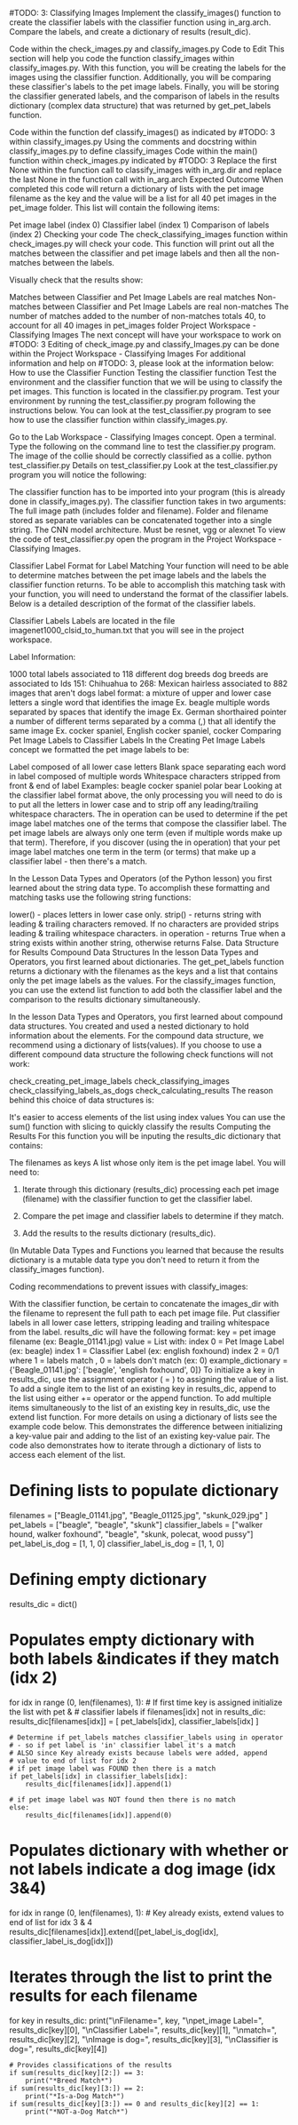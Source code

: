 #TODO: 3: Classifying Images
Implement the classify_images() function to create the classifier labels with the classifier function using in_arg.arch. Compare the labels, and create a dictionary of results (result_dic).

Code within the check_images.py and classify_images.py
Code to Edit
This section will help you code the function classify_images within classify_images.py. With this function, you will be creating the labels for the images using the classifier function. Additionally, you will be comparing these classifier's labels to the pet image labels. Finally, you will be storing the classifier generated labels, and the comparison of labels in the results dictionary (complex data structure) that was returned by get_pet_labels function.

Code within the function def classify_images() as indicated by #TODO: 3 within classify_images.py
Using the comments and docstring within classify_images.py to define classify_images
Code within the main() function within check_images.py indicated by #TODO: 3
Replace the first None within the function call to classify_images with in_arg.dir and replace the last None in the function call with in_arg.arch
Expected Outcome
When completed this code will return a dictionary of lists with the pet image filename as the key and the value will be a list for all 40 pet images in the pet_image folder. This list will contain the following items:

Pet image label (index 0)
Classifier label (index 1)
Comparison of labels (index 2)
Checking your code
The check_classifying_images function within check_images.py will check your code. This function will print out all the matches between the classifier and pet image labels and then all the non-matches between the labels.

Visually check that the results show:

Matches between Classifier and Pet Image Labels are real matches
Non-matches between Classifier and Pet Image Labels are real non-matches
The number of matches added to the number of non-matches totals 40, to account for all 40 images in pet_images folder
Project Workspace - Classifying Images
The next concept will have your workspace to work on #TODO: 3
Editing of check_image.py and classify_Images.py can be done within the Project Workspace - Classifying Images
For additional information and help on #TODO: 3, please look at the information below:
How to use the Classifier Function
Testing the classifier function
Test the environment and the classifier function that we will be using to classify the pet images. This function is located in the classifier.py program. Test your environment by running the test_classifier.py program following the instructions below. You can look at the test_classifier.py program to see how to use the classifier function within classify_images.py.

Go to the Lab Workspace - Classifying Images concept.
Open a terminal.
Type the following on the command line to test the classifier.py program. The image of the collie should be correctly classified as a collie.
python test_classifier.py 
Details on test_classifier.py
Look at the test_classifier.py program you will notice the following:

The classifier function has to be imported into your program (this is already done in classify_images.py).
The classifier function takes in two arguments:
The full image path (includes folder and filename).
Folder and filename stored as separate variables can be concatenated together into a single string.
The CNN model architecture.
Must be resnet, vgg or alexnet
To view the code of test_classifier.py open the program in the Project Workspace - Classifying Images.

Classifier Label Format for Label Matching
Your function will need to be able to determine matches between the pet image labels and the labels the classifier function returns. To be able to accomplish this matching task with your function, you will need to understand the format of the classifier labels. Below is a detailed description of the format of the classifier labels.

Classifier Labels
Labels are located in the file imagenet1000_clsid_to_human.txt that you will see in the project workspace.

Label Information:

1000 total labels
associated to 118 different dog breeds
dog breeds are associated to Ids 151: Chihuahua to 268: Mexican hairless
associated to 882 images that aren't dogs
label format:
a mixture of upper and lower case letters
a single word that identifies the image
Ex. beagle
multiple words separated by spaces that identify the image
Ex. German shorthaired pointer
a number of different terms separated by a comma (,) that all identify the same image
Ex. cocker spaniel, English cocker spaniel, cocker
Comparing Pet Image Labels to Classifier Labels
In the Creating Pet Image Labels concept we formatted the pet image labels to be:

Label composed of all lower case letters
Blank space separating each word in label composed of multiple words
Whitespace characters stripped from front & end of label
Examples:
beagle
cocker spaniel
polar bear
Looking at the classifier label format above, the only processing you will need to do is to put all the letters in lower case and to strip off any leading/trailing whitespace characters. The in operation can be used to determine if the pet image label matches one of the terms that compose the classifier label. The pet image labels are always only one term (even if multiple words make up that term). Therefore, if you discover (using the in operation) that your pet image label matches one term in the term (or terms) that make up a classifier label - then there's a match.

In the Lesson Data Types and Operators (of the Python lesson) you first learned about the string data type. To accomplish these formatting and matching tasks use the following string functions:

lower() - places letters in lower case only.
strip() - returns string with leading & trailing characters removed. If no characters are provided strips leading & trailing whitespace characters.
in operation - returns True when a string exists within another string, otherwise returns False.
Data Structure for Results
Compound Data Structures
In the lesson Data Types and Operators, you first learned about dictionaries. The get_pet_labels function returns a dictionary with the filenames as the keys and a list that contains only the pet image labels as the values. For the classify_images function, you can use the extend list function to add both the classifier label and the comparison to the results dictionary simultaneously.

In the lesson Data Types and Operators, you first learned about compound data structures. You created and used a nested dictionary to hold information about the elements. For the compound data structure, we recommend using a dictionary of lists(values). If you choose to use a different compound data structure the following check functions will not work:

check_creating_pet_image_labels
check_classifying_images
check_classifying_labels_as_dogs
check_calculating_results
The reason behind this choice of data structures is:

It's easier to access elements of the list using index values
You can use the sum() function with slicing to quickly classify the results
Computing the Results
For this function you will be inputing the results_dic dictionary that contains:

The filenames as keys
A list whose only item is the pet image label.
You will need to:

1) Iterate through this dictionary (results_dic) processing each pet image (filename) with the classifier function to get the classifier label.

2) Compare the pet image and classifier labels to determine if they match.

3) Add the results to the results dictionary (results_dic).

(In Mutable Data Types and Functions you learned that because the results dictionary is a mutable data type you don't need to return it from the classify_images function).

Coding recommendations to prevent issues with classify_images:

With the classifier function, be certain to concatenate the images_dir with the filename to represent the full path to each pet image file.
Put classifier labels in all lower case letters, stripping leading and trailing whitespace from the label.
results_dic will have the following format:
key = pet image filename (ex: Beagle_01141.jpg)
value = List with:
index 0 = Pet Image Label (ex: beagle)
index 1 = Classifier Label (ex: english foxhound)
index 2 = 0/1 where 1 = labels match , 0 = labels don't match (ex: 0)
example_dictionary = {'Beagle_01141.jpg': ['beagle', 'english foxhound', 0]}
To initialize a key in results_dic, use the assignment operator ( = ) to assigning the value of a list.
To add a single item to the list of an existing key in results_dic, append to the list using either += operator or the append function.
To add multiple items simultaneously to the list of an existing key in results_dic, use the extend list function.
For more details on using a dictionary of lists see the example code below. This demonstrates the difference between initializing a key-value pair and adding to the list of an existing key-value pair. The code also demonstrates how to iterate through a dictionary of lists to access each element of the list.

# Defining lists to populate dictionary 
filenames = ["Beagle_01141.jpg", "Beagle_01125.jpg", "skunk_029.jpg" ]
pet_labels = ["beagle", "beagle", "skunk"]
classifier_labels = ["walker hound, walker foxhound", "beagle",
                     "skunk, polecat, wood pussy"]
pet_label_is_dog = [1, 1, 0]
classifier_label_is_dog = [1, 1, 0]

# Defining empty dictionary
results_dic = dict()

# Populates empty dictionary with both labels &indicates if they match (idx 2)
for idx in range (0, len(filenames), 1):
    # If first time key is assigned initialize the list with pet & 
    # classifier labels
    if filenames[idx] not in results_dic:
        results_dic[filenames[idx]] = [ pet_labels[idx], classifier_labels[idx] ]

    # Determine if pet_labels matches classifier_labels using in operator
    # - so if pet label is 'in' classifier label it's a match
    # ALSO since Key already exists because labels were added, append 
    # value to end of list for idx 2 
    # if pet image label was FOUND then there is a match 
    if pet_labels[idx] in classifier_labels[idx]:
        results_dic[filenames[idx]].append(1)

    # if pet image label was NOT found then there is no match
    else:
        results_dic[filenames[idx]].append(0)

# Populates dictionary with whether or not labels indicate a dog image (idx 3&4)
for idx in range (0, len(filenames), 1):
    # Key already exists, extend values to end of list for idx 3 & 4
    results_dic[filenames[idx]].extend([pet_label_is_dog[idx], 
                                       classifier_label_is_dog[idx]])

# Iterates through the list to print the results for each filename
for key in results_dic:
    print("\nFilename=", key, "\npet_image Label=", results_dic[key][0],
          "\nClassifier Label=", results_dic[key][1], "\nmatch=",
          results_dic[key][2], "\nImage is dog=", results_dic[key][3],
          "\nClassifier is dog=", results_dic[key][4])                        

    # Provides classifications of the results
    if sum(results_dic[key][2:]) == 3:
        print("*Breed Match*")
    if sum(results_dic[key][3:]) == 2:
        print("*Is-a-Dog Match*")
    if sum(results_dic[key][3:]) == 0 and results_dic[key][2] == 1:
        print("*NOT-a-Dog Match*")
